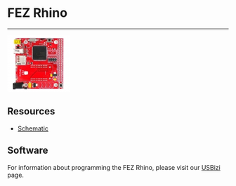 # FEZ Rhino
---
![FEZ Rhino](images/fez-rhino.jpg)

## Resources

* [Schematic](http://files.ghielectronics.com/downloads/Schematics/FEZ/FEZ%20Rhino%20Schematic.pdf)

## Software

For information about programming the FEZ Rhino, please visit our [USBizi](../soms/usbizi.md) page.